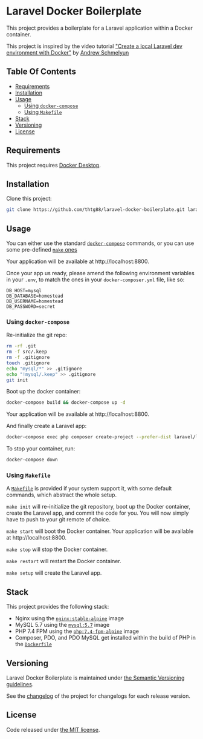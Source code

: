 # Laravel Docker Boilerplate
This project provides a boilerplate for a Laravel application within a Docker container.

This project is inspired by the video tutorial ["Create a local Laravel dev environment with Docker"](https://www.youtube.com/watch?v=5N6gTVCG_rw) by [Andrew Schmelyun](https://twitter.com/aschmelyun)

## Table Of Contents
- [Requirements](#requirements)
- [Installation](#installation)
- [Usage](#usage)
    - [Using `docker-compose`](#using-docker-compose)
    - [Using `Makefile`](#using-makefile)
- [Stack](#stack)
- [Versioning](#versioning)
- [License](#license)

## Requirements
This project requires [Docker Desktop](https://www.docker.com/products/docker-desktop).

## Installation
Clone this project:
```bash
git clone https://github.com/thtg88/laravel-docker-boilerplate.git laravel-app
```

## Usage
You can either use the standard [`docker-compose`](#using-docker-compose) commands, or you can use some pre-defined [`make` ones](#using-makefile)

Your application will be available at http://localhost:8800.

Once your app us ready, please amend the following environment variables in your `.env`, to match the ones in your `docker-composer.yml` file, like so:
```
DB_HOST=mysql
DB_DATABASE=homestead
DB_USERNAME=homestead
DB_PASSWORD=secret
```

### Using `docker-compose`
Re-initialize the git repo:
```bash
rm -rf .git
rm -f src/.keep
rm -f .gitignore
touch .gitignore
echo "mysql/*" >> .gitignore
echo "!mysql/.keep" >> .gitignore
git init
```

Boot up the docker container:
```bash
docker-compose build && docker-compose up -d
```

Your application will be available at http://localhost:8800.

And finally create a Laravel app:
```bash
docker-compose exec php composer create-project --prefer-dist laravel/laravel .
```

To stop your container, run:
```bash
docker-compose down
```

### Using `Makefile`
A [`Makefile`](Makefile) is provided if your system support it, with some default commands, which abstract the whole setup.

`make init` will re-initialize the git repository, boot up the Docker container, create the Laravel app, and commit the code for you.
You will now simply have to push to your git remote of choice.

`make start` will boot the Docker container. Your application will be available at http://localhost:8800.

`make stop` will stop the Docker container.

`make restart` will restart the Docker container.

`make setup` will create the Laravel app.

## Stack
This project provides the following stack:
- Nginx using the [`nginx:stable-alpine`](https://github.com/nginxinc/docker-nginx/blob/master/stable/alpine/Dockerfile) image
- MySQL 5.7 using the [`mysql:5.7`](https://github.com/docker-library/mysql/blob/master/5.7/Dockerfile) image
- PHP 7.4 FPM using the [`php:7.4-fpm-alpine`](https://github.com/docker-library/php/blob/master/7.4/alpine3.10/fpm/Dockerfile) image
- Composer, PDO, and PDO MySQL get installed within the build of PHP in the [`Dockerfile`](Dockerfile)

## Versioning

Laravel Docker Boilerplate is maintained under [the Semantic Versioning guidelines](http://semver.org/).

See the [changelog](CHANGELOG.md) of the project for changelogs for each release version.

## License

Code released under [the MIT license](LICENSE).

